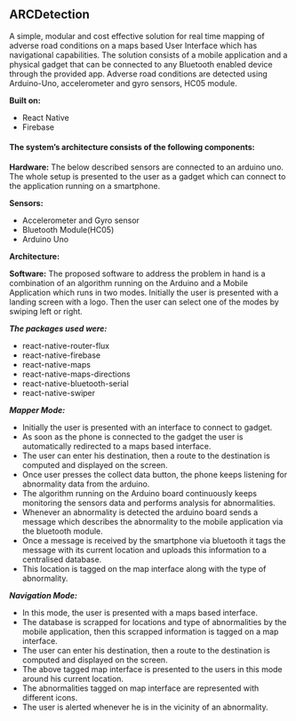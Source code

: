 ## ARCDetection

A simple, modular and cost effective solution for real time mapping of adverse road conditions on a maps based User Interface which has navigational capabilities. 
The solution consists of a mobile application and a physical gadget that can be connected to any Bluetooth enabled device through the provided app. 
Adverse road conditions are detected using Arduino-Uno, accelerometer and gyro sensors, HC05 module.

**Built on:**
  - React Native
  - Firebase

#### The system’s architecture consists of the following components:

**Hardware:**
  The below described sensors are connected to an arduino uno. The whole setup is presented to the user as a gadget which can connect to the application running on a smartphone.

**Sensors:**
- Accelerometer and Gyro sensor
- Bluetooth Module(HC05)
- Arduino Uno


 **Architecture:**


**Software:**
  The proposed software to address the problem in hand is a combination of an algorithm running on the Arduino and a Mobile Application which runs in two modes. Initially the user is presented with a landing screen with a logo. Then the user can select one of the modes by swiping left or right.

***The packages used were:*** 
- react-native-router-flux
- react-native-firebase
- react-native-maps
- react-native-maps-directions
- react-native-bluetooth-serial
- react-native-swiper

***Mapper Mode:***
- Initially  the user is presented with an interface to connect to gadget.
- As soon as the phone is connected to the gadget the user is automatically redirected to a maps based interface.
- The user can enter his destination, then a route to the destination is computed and displayed on the screen.
- Once user presses the collect data button, the phone keeps listening for abnormality data from the arduino.
- The algorithm running on the Arduino board continuously keeps monitoring the sensors data and performs analysis for abnormalities.
- Whenever an abnormality is detected the arduino board sends a message which describes the abnormality to the mobile application via the bluetooth module.
- Once a message is received by the smartphone via bluetooth it tags the message with its current location and uploads this information to a centralised database.
- This location is tagged on the map interface along with the type of abnormality.

***Navigation Mode:***
- In this mode, the user is presented with a maps based interface. 
- The database is scrapped for locations and type of abnormalities by the mobile application, then this scrapped information is tagged on a map interface.
- The user can enter his destination, then a route to the destination is computed and displayed on the screen.
- The above tagged map interface is presented to the users in this mode around his current location.
- The abnormalities tagged on map interface are represented with different icons.
- The user is alerted whenever he is in the vicinity of an abnormality.
































